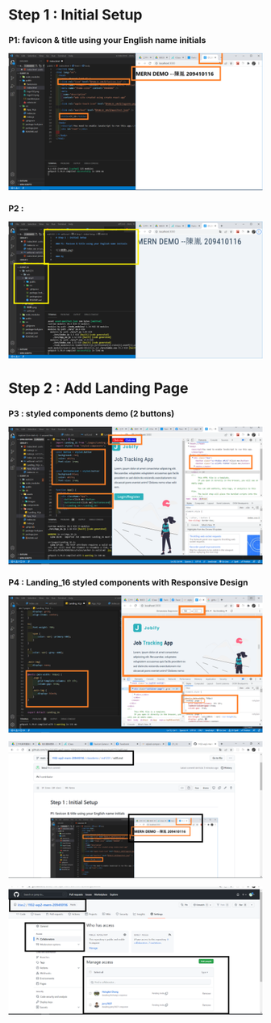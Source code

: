 # Step 1 : Initial Setup

### P1: favicon & title using your English name initials

![](截圖1.png)

### P2 :

![](截圖2.png)

# Step 2 : Add Landing Page

### P3 : styled components demo (2 buttons)

![](截圖3.png)

### P4 : Landing_16 styled components with Responsive Design

![](截圖4.png)

![](截圖5.png)

![](截圖6.png)
